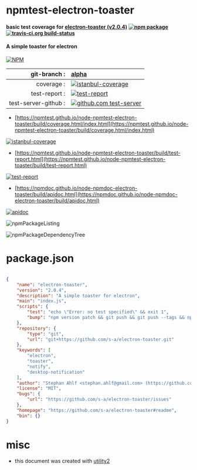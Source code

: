 # npmtest-electron-toaster

#### basic test coverage for  [electron-toaster (v2.0.4)](https://github.com/s-a/electron-toaster#readme)  [![npm package](https://img.shields.io/npm/v/npmtest-electron-toaster.svg?style=flat-square)](https://www.npmjs.org/package/npmtest-electron-toaster) [![travis-ci.org build-status](https://api.travis-ci.org/npmtest/node-npmtest-electron-toaster.svg)](https://travis-ci.org/npmtest/node-npmtest-electron-toaster)

#### A simple toaster for electron

[![NPM](https://nodei.co/npm/electron-toaster.png?downloads=true&downloadRank=true&stars=true)](https://www.npmjs.com/package/electron-toaster)

| git-branch : | [alpha](https://github.com/npmtest/node-npmtest-electron-toaster/tree/alpha)|
|--:|:--|
| coverage : | [![istanbul-coverage](https://npmtest.github.io/node-npmtest-electron-toaster/build/coverage.badge.svg)](https://npmtest.github.io/node-npmtest-electron-toaster/build/coverage.html/index.html)|
| test-report : | [![test-report](https://npmtest.github.io/node-npmtest-electron-toaster/build/test-report.badge.svg)](https://npmtest.github.io/node-npmtest-electron-toaster/build/test-report.html)|
| test-server-github : | [![github.com test-server](https://npmtest.github.io/node-npmtest-electron-toaster/GitHub-Mark-32px.png)](https://npmtest.github.io/node-npmtest-electron-toaster/build/app/index.html) | | build-artifacts : | [![build-artifacts](https://npmtest.github.io/node-npmtest-electron-toaster/glyphicons_144_folder_open.png)](https://github.com/npmtest/node-npmtest-electron-toaster/tree/gh-pages/build)|

- [https://npmtest.github.io/node-npmtest-electron-toaster/build/coverage.html/index.html](https://npmtest.github.io/node-npmtest-electron-toaster/build/coverage.html/index.html)

[![istanbul-coverage](https://npmtest.github.io/node-npmtest-electron-toaster/build/screenCapture.buildCi.browser.%252Ftmp%252Fbuild%252Fcoverage.lib.html.png)](https://npmtest.github.io/node-npmtest-electron-toaster/build/coverage.html/index.html)

- [https://npmtest.github.io/node-npmtest-electron-toaster/build/test-report.html](https://npmtest.github.io/node-npmtest-electron-toaster/build/test-report.html)

[![test-report](https://npmtest.github.io/node-npmtest-electron-toaster/build/screenCapture.buildCi.browser.%252Ftmp%252Fbuild%252Ftest-report.html.png)](https://npmtest.github.io/node-npmtest-electron-toaster/build/test-report.html)

- [https://npmdoc.github.io/node-npmdoc-electron-toaster/build/apidoc.html](https://npmdoc.github.io/node-npmdoc-electron-toaster/build/apidoc.html)

[![apidoc](https://npmdoc.github.io/node-npmdoc-electron-toaster/build/screenCapture.buildCi.browser.%252Ftmp%252Fbuild%252Fapidoc.html.png)](https://npmdoc.github.io/node-npmdoc-electron-toaster/build/apidoc.html)

![npmPackageListing](https://npmtest.github.io/node-npmtest-electron-toaster/build/screenCapture.npmPackageListing.svg)

![npmPackageDependencyTree](https://npmtest.github.io/node-npmtest-electron-toaster/build/screenCapture.npmPackageDependencyTree.svg)



# package.json

```json

{
    "name": "electron-toaster",
    "version": "2.0.4",
    "description": "A simple toaster for electron",
    "main": "index.js",
    "scripts": {
        "test": "echo \"Error: no test specified\" && exit 1",
        "bump": "npm version patch && git push && git push --tags && npm publish"
    },
    "repository": {
        "type": "git",
        "url": "git+https://github.com/s-a/electron-toaster.git"
    },
    "keywords": [
        "electron",
        "toaster",
        "notify",
        "desktop-notification"
    ],
    "author": "Stephan Ahlf <stephan.ahlf@gmail.com> (https://github.com/s-a)",
    "license": "MIT",
    "bugs": {
        "url": "https://github.com/s-a/electron-toaster/issues"
    },
    "homepage": "https://github.com/s-a/electron-toaster#readme",
    "bin": {}
}
```



# misc
- this document was created with [utility2](https://github.com/kaizhu256/node-utility2)

